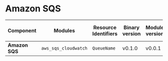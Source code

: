 # Amazon SQS

| **Component**    | **Modules**           | **Resource Identifiers** | **Binary version** | **Module version** | **Latest Module URI**                                                                            | **Changelog**                                                              |
|------------------|-----------------------|--------------------------|--------------------|--------------------|------------------------------------------------------------------------------------------------|----------------------------------------------------------------------------|
| **Amazon SQS**           | `aws_sqs_cloudwatch`                        | `QueueName`                                              | v0.1.0             | v0.0.1             | [Link](https://github.com/last9/openmetrics-registry/releases/download/v0.0.1/aws_cloudwatch_sqs_v0.0.1.hcl)                           | [Changelog](https://github.com/last9/openmetrics-registry/blob/master/aws/cloudwatch/sqs/CHANGELOG.md)           |
